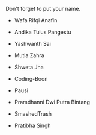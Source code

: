 Don't forget to put your name.

- Wafa Rifqi Anafin
- Andika Tulus Pangestu
- Yashwanth Sai
- Mutia Zahra

- Shweta Jha
- Coding-Boon
- Pausi
- Pramdhanni Dwi Putra Bintang
- SmashedTrash
- Pratibha Singh
